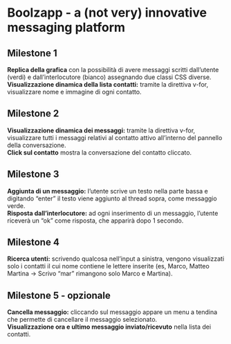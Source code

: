 <h1>Boolzapp - a (not very) innovative messaging platform</h1>
<h2>Milestone 1</h2>
<strong>Replica della grafica</strong> con la possibilità di avere messaggi scritti dall’utente (verdi) e dall’interlocutore (bianco) assegnando due classi CSS diverse.<br>
<strong>Visualizzazione dinamica della lista contatti:</strong> tramite la direttiva v-for, visualizzare nome e immagine di ogni contatto.
<h2>Milestone 2</h2>
<strong>Visualizzazione dinamica dei messaggi:</strong> tramite la direttiva v-for, visualizzare tutti i messaggi relativi al contatto attivo all’interno del pannello della conversazione.<br>
<strong>Click sul contatto</strong> mostra la conversazione del contatto cliccato.
<h2>Milestone 3</h2>
<strong>Aggiunta di un messaggio:</strong> l’utente scrive un testo nella parte bassa e digitando “enter” il testo viene aggiunto al thread sopra, come messaggio verde.<br>
<strong>Risposta dall’interlocutore:</strong> ad ogni inserimento di un messaggio, l’utente riceverà un “ok” come risposta, che apparirà dopo 1 secondo.
<h2>Milestone 4</h2>
<strong>Ricerca utenti:</strong> scrivendo qualcosa nell’input a sinistra, vengono visualizzati solo i contatti il cui nome contiene le lettere inserite (es, Marco, Matteo Martina -> Scrivo “mar” rimangono solo Marco e Martina).
<h2>Milestone 5 - opzionale</h2>
<strong>Cancella messaggio:</strong> cliccando sul messaggio appare un menu a tendina che permette di cancellare il messaggio selezionato.<br>
<strong>Visualizzazione ora e ultimo messaggio inviato/ricevuto</strong> nella lista dei contatti.